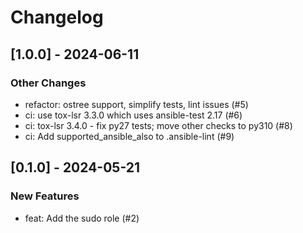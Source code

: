 Changelog
=========

[1.0.0] - 2024-06-11
--------------------

### Other Changes

- refactor: ostree support, simplify tests, lint issues (#5)
- ci: use tox-lsr 3.3.0 which uses ansible-test 2.17 (#6)
- ci: tox-lsr 3.4.0 - fix py27 tests; move other checks to py310 (#8)
- ci: Add supported_ansible_also to .ansible-lint (#9)

[0.1.0] - 2024-05-21
--------------------

### New Features

- feat: Add the sudo role (#2)

